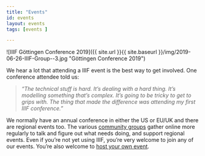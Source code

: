 ```yaml
---
title: "Events"
id: events
layout: events
tags: [events ]

---
```


![IIIF Göttingen Conference 2019]({{ site.url }}{{ site.baseurl }}/img/2019-06-26-IIIF-Group--3.jpg "Göttingen Conference 2019")



We hear a lot that attending a IIIF event is the best way to get involved. One conference attendee told us:


>_“The technical stuff is hard. It’s dealing with a hard thing. It’s modelling something that’s complex. It’s going to be tricky to get to grips with. The thing that made the difference was attending my first IIIF conference.”_

We normally have an annual conference in either the US or EU/UK and there are regional events too. The various [community groups](https://iiif.io/community/groups/) gather online more regularly to talk and figure out what needs doing, and support regional events. Even if you’re not yet using IIIF, you’re very welcome to join any of our events. You’re also welcome to [host your own event](https://iiif.io/event/conference_guidelines/).
